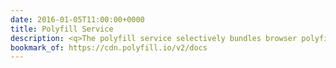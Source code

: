 ```yaml
---
date: 2016-01-05T11:00:00+0000
title: Polyfill Service
description: <q>The polyfill service selectively bundles browser polyfills based on the User-Agent header supplied in a request, with the intention of allowing JavaScript and CSS developers to use modern standards in legacy user agents that do not natively support the standard. Think of it like a pair of glasses for your aging browser.</q>
bookmark_of: https://cdn.polyfill.io/v2/docs
---
```

